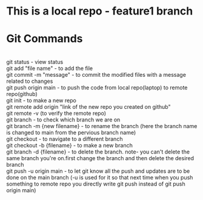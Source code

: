 # This is a local repo - feature1 branch

# Git Commands 
<br>
git status - view status
<br>
git add "file name" - to add the file
<br>
git commit -m "message" - to commit the modified files with a message related to changes
<br>
git push origin main - to push the code from local repo(laptop) to remote repo(github)
<br>
git init - to make a new repo
<br>
git remote add origin "link of the new repo you created on github"
<br>
git remote -v (to verify the remote repo)
<br>
git branch - to check which branch we are on
<br>
git branch -m {new filename} - to rename the branch (here the branch name is changed to main from the pervious branch name)
<br>
git checkout - to navigate to a different branch
<br>
git checkout -b {filename} - to make a new branch
<br>
git branch -d {filename} - to delete the branch. note- you can't delete the same branch you're on.first change the branch and then delete the desired branch
<br>
git push -u origin main - to let git know all the push and updates are to be done on the main branch (-u is used for it so that next  time when you push something to remote repo you directly write git push instead of git push origin main) 